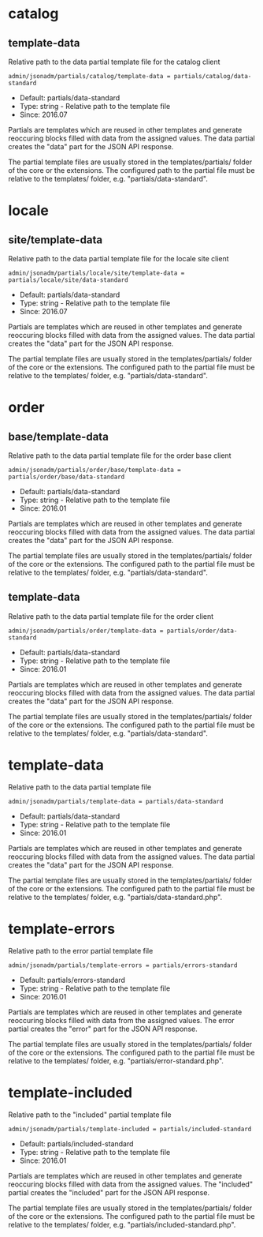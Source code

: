 
# catalog
## template-data

Relative path to the data partial template file for the catalog client

```
admin/jsonadm/partials/catalog/template-data = partials/catalog/data-standard
```

* Default: partials/data-standard
* Type: string - Relative path to the template file
* Since: 2016.07

Partials are templates which are reused in other templates and generate
reoccuring blocks filled with data from the assigned values. The data
partial creates the "data" part for the JSON API response.

The partial template files are usually stored in the templates/partials/ folder
of the core or the extensions. The configured path to the partial file must
be relative to the templates/ folder, e.g. "partials/data-standard".


# locale
## site/template-data

Relative path to the data partial template file for the locale site  client

```
admin/jsonadm/partials/locale/site/template-data = partials/locale/site/data-standard
```

* Default: partials/data-standard
* Type: string - Relative path to the template file
* Since: 2016.07

Partials are templates which are reused in other templates and generate
reoccuring blocks filled with data from the assigned values. The data
partial creates the "data" part for the JSON API response.

The partial template files are usually stored in the templates/partials/ folder
of the core or the extensions. The configured path to the partial file must
be relative to the templates/ folder, e.g. "partials/data-standard".


# order
## base/template-data

Relative path to the data partial template file for the order base client

```
admin/jsonadm/partials/order/base/template-data = partials/order/base/data-standard
```

* Default: partials/data-standard
* Type: string - Relative path to the template file
* Since: 2016.01

Partials are templates which are reused in other templates and generate
reoccuring blocks filled with data from the assigned values. The data
partial creates the "data" part for the JSON API response.

The partial template files are usually stored in the templates/partials/ folder
of the core or the extensions. The configured path to the partial file must
be relative to the templates/ folder, e.g. "partials/data-standard".


## template-data

Relative path to the data partial template file for the order client

```
admin/jsonadm/partials/order/template-data = partials/order/data-standard
```

* Default: partials/data-standard
* Type: string - Relative path to the template file
* Since: 2016.01

Partials are templates which are reused in other templates and generate
reoccuring blocks filled with data from the assigned values. The data
partial creates the "data" part for the JSON API response.

The partial template files are usually stored in the templates/partials/ folder
of the core or the extensions. The configured path to the partial file must
be relative to the templates/ folder, e.g. "partials/data-standard".


# template-data

Relative path to the data partial template file

```
admin/jsonadm/partials/template-data = partials/data-standard
```

* Default: partials/data-standard
* Type: string - Relative path to the template file
* Since: 2016.01

Partials are templates which are reused in other templates and generate
reoccuring blocks filled with data from the assigned values. The data
partial creates the "data" part for the JSON API response.

The partial template files are usually stored in the templates/partials/ folder
of the core or the extensions. The configured path to the partial file must
be relative to the templates/ folder, e.g. "partials/data-standard.php".


# template-errors

Relative path to the error partial template file

```
admin/jsonadm/partials/template-errors = partials/errors-standard
```

* Default: partials/errors-standard
* Type: string - Relative path to the template file
* Since: 2016.01

Partials are templates which are reused in other templates and generate
reoccuring blocks filled with data from the assigned values. The error
partial creates the "error" part for the JSON API response.

The partial template files are usually stored in the templates/partials/ folder
of the core or the extensions. The configured path to the partial file must
be relative to the templates/ folder, e.g. "partials/error-standard.php".


# template-included

Relative path to the "included" partial template file

```
admin/jsonadm/partials/template-included = partials/included-standard
```

* Default: partials/included-standard
* Type: string - Relative path to the template file
* Since: 2016.01

Partials are templates which are reused in other templates and generate
reoccuring blocks filled with data from the assigned values. The "included"
partial creates the "included" part for the JSON API response.

The partial template files are usually stored in the templates/partials/ folder
of the core or the extensions. The configured path to the partial file must
be relative to the templates/ folder, e.g. "partials/included-standard.php".
